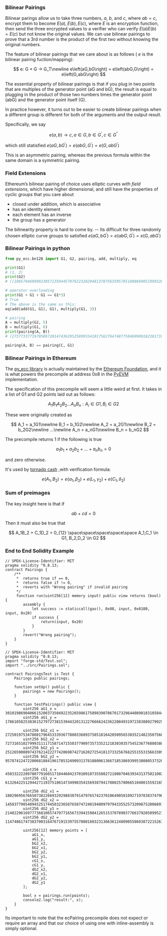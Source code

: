 ### Bilinear Pairings

Bilinear parings allow us to take three numbers, $a$, $b$, and $c$, where $ab = c$, encrypt them to become $E(a), E(b), E(c)$, where $E$ is an encryption function, then send the three encrypted values to a verifier who can verify $E(a)E(b) = E(c)$ but not know the original values. We can use bilinear pairings to prove that a 3rd number is the product of the first two without knowing the original numbers.

The feature of bilinear pairings that we care about is as follows ( $e$ is the bilinear pairing fuction/mapping):

$$
e: G × G → G_T\newline
e\left(aG,bG\right) = e\left(abG,G\right) = e\left(G,abG\right)
$$

The essential property of bilinear pairings is that if you plug in two points that are multiples of the generator point (aG and bG), the result is equal to plugging in the product of those two numbers times the generator point (abG) and the generator point itself (G).

In practice however, it turns out to be easier to create bilinear pairings when a different group is different for both of the arguments and the output result. 

Specifically, we say

$$
e\left(a, b\right) \rightarrow c, a \in G, b \in G^{′}, c \in G^{′′}
$$

which still statisfied $e\left(aG,bG^{′}\right) = e\left(abG,G^{′}\right) = e\left(G,abG^{′}\right)$ 

This is an asymmetric pairing, whereas the previous formula within the same domain is a symmetric pairing.

### Field Extensions

Ethereum’s bilinear pairing of choice uses elliptic curves *with field extensions*, which have higher dimensional, and still have the properties of cyclic groups that you care about

- closed under addition, which is associative
- has an identity element
- each element has an inverse
- the group has a generator

The bilinearity property is hard to come by. -- Its difficult for three randomly chosen elliptic curve groups to satisfied $e\left(aG,bG^{′}\right) = e\left(abG,G^{′}\right) = e\left(G,abG^{′}\right)$ 

### Bilinear Pairings in python

```python
from py_ecc.bn128 import G1, G2, pairing, add, multiply, eq

print(G1)
# (1, 2)
print(G2)
# ((10857046999023057135944570762232829481370756359578518086990519993285655852781, 11559732032986387107991004021392285783925812861821192530917403151452391805634), (8495653923123431417604973247489272438418190587263600148770280649306958101930, 4082367875863433681332203403145435568316851327593401208105741076214120093531))

# operator overloading
print(G1 + G1 + G1 == G1*3)
# True
# The above is the same as this:
eq(add(add(G1, G1), G1), multiply(G1, 3))

# pairing
A = multiply(G2, 5)
B = multiply(G1, 6)
print(pairing(A, B))
# (2737733771970589720147436295258995541017562764748775046990018238171083065584, 7355949162177082646197064865377481127039528955264110892670278171102027012957, 1389120597320745437757553030085914762401499323567753964656133081964131780715, 4070774491543958907062047566637569178763974576144707726129772744684275725184, 10823414137019623021013733227099721415368303324105358213304652659949682568395, 12697986880222911287030392175914090722292212037466224705879408804162602333706, 17697943997237703208660786428217562403504798830995307420075922564993565300645, 2702065915136914071855531840006964465333491722231468583849464437921405019853, 6762652910450025398171695126080749677225757293012137750262928324249233167133, 9495821522287762858490254871883860235240788822777455638443279749602676973720, 17813117134675140440034537765301248350834713246854720915775731738875700896539, 21027635025043266481235488683404016989778194881701554135606154029160033599034)

pairing(A, B) == pairing(C, G1)
```

### Bilinear Pairings in Ethereum

The [py_ecc library](https://github.com/ethereum/py_ecc) is actually maintained by the [Ethereum Foundation](https://ethereum.org/), and it is what powers the precompile at address 0x8 in the [PyEVM](https://github.com/ethereum/py-evm) implementation.

The specification of this precompile will seem a little weird at first. It takes in a list of G1 and G2 points laid out as follows:

$$
A_1B_1A_2B_2...A_nB_n : A_i \in G1, B_i \in G2
$$

These were originally created as

$$
A_1 = a_1G1\newline
B_1 = b_1G2\newline
A_2 = a_2G1\newline
B_2 = b_2G2\newline
...\newline
A_n = a_nG1\newline
B_n = b_nG2
$$

The precompile returns 1 if the following is true

$$
a_1b_1 + a_2b_2 + ... + a_nb_n = 0
$$

and zero otherwise.

It's used by [tornado cash](https://www.rareskills.io/post/how-does-tornado-cash-work) ,with verification formula:

$$
e\left(A_1, B_2\right) = e\left(\alpha_1, \beta_2\right) + e\left(L_1, \gamma_2\right) + e\left(C_1, \delta_2\right)
$$

### Sum of preimages

The key insight here is that if

$$
ab + cd = 0
$$

Then it must also be true that

$$
A_1B_2 + C_1D_2 = 0_{12} \space\space\space\space\space A_1,C_1 \in G1, B_2,D_2 \in G2
$$

### End to End Solidity Example

```solidity
// SPDX-License-Identifier: MIT
pragma solidity ^0.8.13;
contract Pairings {
    /** 
     *  returns true if == 0,
     *  returns false if != 0,
     *  reverts with "Wrong pairing" if invalid pairing
     */
     function run(uint256[12] memory input) public view returns (bool) {
        assembly {
            let success := staticcall(gas(), 0x08, input, 0x0180, input, 0x20)
            if success {
                return(input, 0x20)
            }
        }
        revert("Wrong pairing");
    }
}
```

```solidity
// SPDX-License-Identifier: MIT
pragma solidity ^0.8.13;
import "forge-std/Test.sol";
import "../src/Pairings.sol";

contract PairingsTest is Test {
    Pairings public pairings;

    function setUp() public {
        pairings = new Pairings();
    }

    function testPairings() public view {
        uint256 aG1_x = 3010198690406615200373504922352659861758983907867017329644089018310584441462;
        uint256 aG1_y = 17861058253836152797273815394432013122766662423622084931972383889279925210507;

        uint256 bG2_x1 = 2725019753478801796453339367788033689375851816420509565303521482350756874229;
        uint256 bG2_x2 = 7273165102799931111715871471550377909735733521218303035754523677688038059653;
        uint256 bG2_y1 = 2512659008974376214222774206987427162027254181373325676825515531566330959255;
        uint256 bG2_y2 = 957874124722006818841961785324909313781880061366718538693995380805373202866;

        uint256 cG1_x = 4503322228978077916651710446042370109107355802721800704639343137502100212473;
        uint256 cG1_y = 6132642251294427119375180147349983541569387941788025780665104001559216576968;

        uint256 dG2_x1 = 18029695676650738226693292988307914797657423701064905010927197838374790804409;
        uint256 dG2_x2 = 14583779054894525174450323658765874724019480979794335525732096752006891875705;
        uint256 dG2_y1 = 2140229616977736810657479771656733941598412651537078903776637920509952744750;
        uint256 dG2_y2 = 11474861747383700316476719153975578001603231366361248090558603872215261634898;

        uint256[12] memory points = [
            aG1_x,
            aG1_y,
            bG2_x2,
            bG2_x1,
            bG2_y2,
            bG2_y1,
            cG1_x,
            cG1_y,
            dG2_x2,
            dG2_x1,
            dG2_y2,
            dG2_y1
        ];

        bool x = pairings.run(points);
        console2.log("result:", x);
    }
}
```

Its important to note that the ecPairing precompile does not expect or require an array and that our choice of using one with inline-assembly is simply optional.

